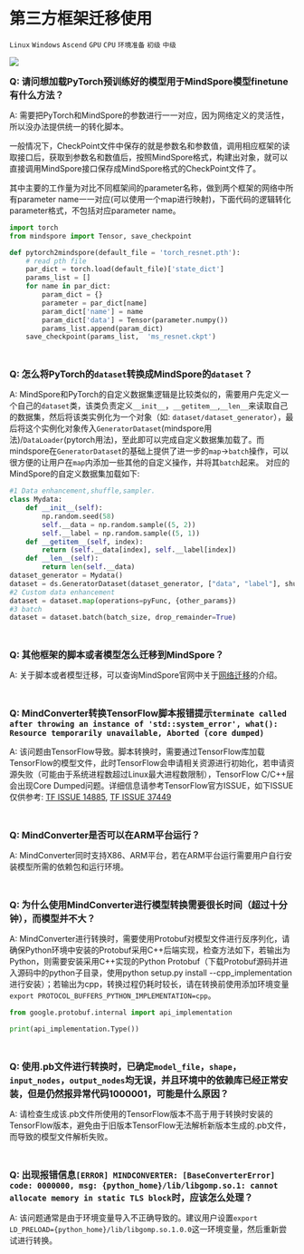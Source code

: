 ﻿# 第三方框架迁移使用

`Linux` `Windows` `Ascend` `GPU` `CPU` `环境准备` `初级` `中级`

<a href="https://gitee.com/mindspore/docs/blob/master/docs/mindspore/faq/source_zh_cn/usage_migrate_3rd.md" target="_blank"><img src="https://gitee.com/mindspore/docs/raw/master/resource/_static/logo_source.png"></a>

<font size=3>**Q: 请问想加载PyTorch预训练好的模型用于MindSpore模型finetune有什么方法？**</font>

A: 需要把PyTorch和MindSpore的参数进行一一对应，因为网络定义的灵活性，所以没办法提供统一的转化脚本。

一般情况下，CheckPoint文件中保存的就是参数名和参数值，调用相应框架的读取接口后，获取到参数名和数值后，按照MindSpore格式，构建出对象，就可以直接调用MindSpore接口保存成MindSpore格式的CheckPoint文件了。

其中主要的工作量为对比不同框架间的parameter名称，做到两个框架的网络中所有parameter name一一对应(可以使用一个map进行映射)，下面代码的逻辑转化parameter格式，不包括对应parameter name。

```python
import torch
from mindspore import Tensor, save_checkpoint

def pytorch2mindspore(default_file = 'torch_resnet.pth'):
    # read pth file
    par_dict = torch.load(default_file)['state_dict']
    params_list = []
    for name in par_dict:
        param_dict = {}
        parameter = par_dict[name]
        param_dict['name'] = name
        param_dict['data'] = Tensor(parameter.numpy())
        params_list.append(param_dict)
    save_checkpoint(params_list,  'ms_resnet.ckpt')
```

<br/>

<font size=3>**Q: 怎么将PyTorch的`dataset`转换成MindSpore的`dataset`？**</font>

A: MindSpore和PyTorch的自定义数据集逻辑是比较类似的，需要用户先定义一个自己的`dataset`类，该类负责定义`__init__`，`__getitem__`,`__len__`来读取自己的数据集，然后将该类实例化为一个对象（如: `dataset/dataset_generator`），最后将这个实例化对象传入`GeneratorDataset`(mindspore用法)/`DataLoader`(pytorch用法)，至此即可以完成自定义数据集加载了。而mindspore在`GeneratorDataset`的基础上提供了进一步的`map`->`batch`操作，可以很方便的让用户在`map`内添加一些其他的自定义操作，并将其`batch`起来。
对应的MindSpore的自定义数据集加载如下:

```python
#1 Data enhancement,shuffle,sampler.
class Mydata:
    def __init__(self):
        np.random.seed(58)
        self.__data = np.random.sample((5, 2))
        self.__label = np.random.sample((5, 1))
    def __getitem__(self, index):
        return (self.__data[index], self.__label[index])
    def __len__(self):
        return len(self.__data)
dataset_generator = Mydata()
dataset = ds.GeneratorDataset(dataset_generator, ["data", "label"], shuffle=False)
#2 Custom data enhancement
dataset = dataset.map(operations=pyFunc, {other_params})
#3 batch
dataset = dataset.batch(batch_size, drop_remainder=True)
```

<br/>

<font size=3>**Q: 其他框架的脚本或者模型怎么迁移到MindSpore？**</font>

A: 关于脚本或者模型迁移，可以查询MindSpore官网中关于[网络迁移](https://www.mindspore.cn/docs/migration_guide/zh-CN/master/migration_script.html)的介绍。

<br/>

<font size=3>**Q: MindConverter转换TensorFlow脚本报错提示`terminate called after throwing an instance of 'std::system_error', what(): Resource temporarily unavailable, Aborted (core dumped)`**</font>

A: 该问题由TensorFlow导致。脚本转换时，需要通过TensorFlow库加载TensorFlow的模型文件，此时TensorFlow会申请相关资源进行初始化，若申请资源失败（可能由于系统进程数超过Linux最大进程数限制），TensorFlow C/C++层会出现Core Dumped问题。详细信息请参考TensorFlow官方ISSUE，如下ISSUE仅供参考: [TF ISSUE 14885](https://github.com/tensorflow/tensorflow/issues/14885), [TF ISSUE 37449](https://github.com/tensorflow/tensorflow/issues/37449)

<br/>

<font size=3>**Q: MindConverter是否可以在ARM平台运行？**</font>

A: MindConverter同时支持X86、ARM平台，若在ARM平台运行需要用户自行安装模型所需的依赖包和运行环境。

<br/>

<font size=3>**Q: 为什么使用MindConverter进行模型转换需要很长时间（超过十分钟），而模型并不大？**</font>

A: MindConverter进行转换时，需要使用Protobuf对模型文件进行反序列化，请确保Python环境中安装的Protobuf采用C++后端实现，检查方法如下，若输出为Python，则需要安装采用C++实现的Python Protobuf（下载Protobuf源码并进入源码中的python子目录，使用python setup.py install --cpp_implementation进行安装）；若输出为cpp，转换过程仍耗时较长，请在转换前使用添加环境变量`export PROTOCOL_BUFFERS_PYTHON_IMPLEMENTATION=cpp`。

```python
from google.protobuf.internal import api_implementation

print(api_implementation.Type())
```

<br/>

<font size=3>**Q: 使用.pb文件进行转换时，已确定`model_file`，`shape`，`input_nodes`，`output_nodes`均无误，并且环境中的依赖库已经正常安装，但是仍然报异常代码1000001，可能是什么原因？**</font>

A: 请检查生成该.pb文件所使用的TensorFlow版本不高于用于转换时安装的TensorFlow版本，避免由于旧版本TensorFlow无法解析新版本生成的.pb文件，而导致的模型文件解析失败。

<br/>

<font size=3>**Q: 出现报错信息`[ERROR] MINDCONVERTER: [BaseConverterError] code: 0000000, msg: {python_home}/lib/libgomp.so.1: cannot allocate memory in static TLS block`时，应该怎么处理？**</font>

A: 该问题通常是由于环境变量导入不正确导致的。建议用户设置`export LD_PRELOAD={python_home}/lib/libgomp.so.1.0.0`这一环境变量，然后重新尝试进行转换。
